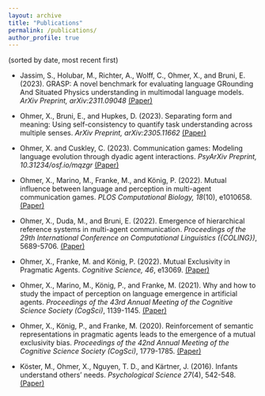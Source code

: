 ```yaml
---
layout: archive
title: "Publications"
permalink: /publications/
author_profile: true
---
```


(sorted by date, most recent first)

- Jassim, S., Holubar, M., Richter, A., Wolff, C., Ohmer, X., and Bruni, E. (2023). GRASP: A novel benchmark for evaluating language GRounding And Situated Physics understanding in multimodal language models. _ArXiv Preprint, arXiv:2311.09048_ [(Paper)](https://arxiv.org/abs/2311.09048)


 - Ohmer, X., Bruni, E., and Hupkes, D. (2023). Separating form and meaning: Using self-consistency to quantify task understanding across multiple senses. _ArXiv Preprint, arXiv:2305.11662_ [(Paper)](https://arxiv.org/abs/2305.11662)


 - Ohmer, X. and Cuskley, C. (2023). Communication games: Modeling language evolution through dyadic agent interactions. _PsyArXiv Preprint, 10.31234/osf.io/mqzgr_ [(Paper)](https://psyarxiv.com/mqzgr/)


 - Ohmer, X., Marino, M., Franke, M., and König, P. (2022). Mutual influence between language and perception in multi-agent communication games. _PLOS Computational Biology, 18_(10), e1010658. [(Paper)](https://journals.plos.org/ploscompbiol/article?id=10.1371/journal.pcbi.1010658)


 - Ohmer, X., Duda, M., and Bruni, E. (2022). Emergence of hierarchical reference systems in multi-agent communication. _Proceedings of the 29th International Conference on Computational Linguistics ({COLING})_, 5689-5706. [(Paper)](https://aclanthology.org/2022.coling-1.501/)


 - Ohmer, X., Franke, M. and König, P. (2022). Mutual Exclusivity in Pragmatic Agents. _Cognitive Science, 46_, e13069. [(Paper)](https://onlinelibrary.wiley.com/doi/full/10.1111/cogs.13069)


 - Ohmer, X., Marino, M., König, P., and Franke, M. (2021). Why and how to study the impact of perception on language emergence in artificial agents. _Proceedings of the 43rd Annual Meeting of the Cognitive Science Society (CogSci)_, 1139-1145. [(Paper)](https://escholarship.org/uc/item/6p82v6st)


 - Ohmer, X., König, P., and Franke, M. (2020). Reinforcement of semantic representations in pragmatic agents leads to the emergence of a mutual exclusivity bias. _Proceedings of the 42nd Annual Meeting of the Cognitive Science Society (CogSci)_, 1779-1785. [(Paper)](https://cognitivesciencesociety.org/cogsci20/papers/0393/0393.pdf)


 - Köster, M., Ohmer, X., Nguyen, T. D., and Kärtner, J. (2016). Infants understand others’ needs. _Psychological Science 27_(4), 542-548. [(Paper)](https://pubmed.ncbi.nlm.nih.gov/26902106/)
